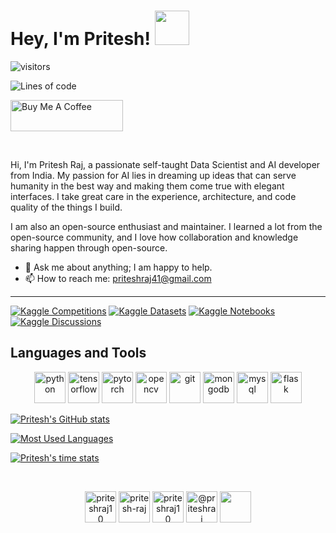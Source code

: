 # Hey, I'm Pritesh! <img src="https://media.giphy.com/media/hvRJCLFzcasrR4ia7z/giphy.gif" width="55px">

![visitors](https://visitor-badge.laobi.icu/badge?page_id=priteshraj10.priteshraj10)

![Lines of code](https://img.shields.io/badge/From%20Hello%20World%20I%27ve%20Written-2.1%20million%20lines%20of%20code-blue)

<a href="https://www.buymeacoffee.com/priteshraj" target="_blank"><img src="https://cdn.buymeacoffee.com/buttons/v2/default-yellow.png" alt="Buy Me A Coffee" height= "50px" width="180px"></a>

<br/>

Hi, I'm Pritesh Raj, a passionate self-taught Data Scientist and AI developer from India. My passion for AI lies in dreaming up ideas that can serve humanity in the best way and making them come true with elegant interfaces. I take great care in the experience, architecture, and code quality of the things I build.

I am also an open-source enthusiast and maintainer. I learned a lot from the open-source community, and I love how collaboration and knowledge sharing happen through open-source.

- 💬 Ask me about anything; I am happy to help.
- 📫 How to reach me: [priteshraj41@gmail.com](mailto:priteshraj41@gmail.com)

---

[![Kaggle Competitions](https://img.shields.io/badge/Kaggle%20Competitions-Grandmaster-blue?logo=kaggle)](https://www.kaggle.com/priteshraj10)
[![Kaggle Datasets](https://img.shields.io/badge/Kaggle%20Datasets-Master-purple?logo=kaggle)](https://www.kaggle.com/priteshraj10)
[![Kaggle Notebooks](https://img.shields.io/badge/Kaggle%20Notebooks-Expert-green?logo=kaggle)](https://www.kaggle.com/priteshraj10)
[![Kaggle Discussions](https://img.shields.io/badge/Kaggle%20Discussions-Contributor-yellow?logo=kaggle)](https://www.kaggle.com/priteshraj10)

## Languages and Tools

<p align="center">
    <img src="https://www.vectorlogo.zone/logos/python/python-icon.svg" alt="python" width="50" height="50"/>
    <img src="https://www.vectorlogo.zone/logos/tensorflow/tensorflow-icon.svg" alt="tensorflow" width="50" height="50"/>
    <img src="https://www.vectorlogo.zone/logos/pytorch/pytorch-icon.svg" alt="pytorch" width="50" height="50"/>
    <img src="https://www.vectorlogo.zone/logos/opencv/opencv-icon.svg" alt="opencv" width="50" height="50"/>
    <img src="https://www.vectorlogo.zone/logos/git-scm/git-scm-icon.svg" alt="git" width="50" height="50"/>
    <img src="https://www.vectorlogo.zone/logos/mongodb/mongodb-icon.svg" alt="mongodb" width="50" height="50"/>
    <img src="https://www.vectorlogo.zone/logos/mysql/mysql-icon.svg" alt="mysql" width="50" height="50"/>
    <img src="https://www.vectorlogo.zone/logos/pocoo_flask/pocoo_flask-icon.svg" alt="flask" width="50" height="50"/>
</p>

[![Pritesh's GitHub stats](https://github-readme-stats.vercel.app/api?username=Priteshraj10&count_private=true&show_icons=true&theme=dracula)](https://github.com/Priteshraj10/github-readme-stats)

[![Most Used Languages](https://github-readme-stats.vercel.app/api/top-langs/?username=Priteshraj10&langs_count=10&layout=compact&theme=dracula)](https://github.com/Priteshraj10/github-readme-stats)

[![Pritesh's time stats](https://github-readme-stats.vercel.app/api/wakatime?username=@priteshraj10&theme=dracula)](https://github.com/Priteshraj10/github-readme-stats)

<br/>

<p align="center">
    <a href="https://www.linkedin.com/in/priteshraj10/" target="_blank"><img align="center" src="https://www.vectorlogo.zone/logos/linkedin/linkedin-tile.svg" alt="priteshraj10" height="50" width="50" /></a>
    <a href="https://stackoverflow.com/users/15358565/pritesh-raj" target="_blank"><img align="center" src="https://www.vectorlogo.zone/logos/stackoverflow/stackoverflow-icon.svg" alt="pritesh-raj" height="50" width="50" /></a>
    <a href="https://www.kaggle.com/priteshraj10" target="_blank"><img align="center" src="https://www.vectorlogo.zone/logos/kaggle/kaggle-icon.svg" alt="priteshraj10" height="50" width="50" /></a>
    <a href="https://priteshraj.medium.com/" target="_blank"><img align="center" src="https://www.vectorlogo.zone/logos/medium/medium-tile.svg" alt="@priteshraj" height="50" width="50" /></a>
    <a href="https://sheddinglightupon.wordpress.com" target="_blank"><img align="center" src="https://www.vectorlogo.zone/logos/wordpress/wordpress-tile.svg" height="50" width="50" /></a>
</p>
